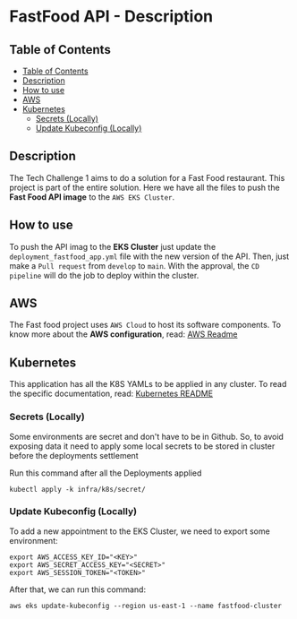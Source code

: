 # FastFood API - Description

## Table of Contents

- [Table of Contents](#table-of-contents)
- [Description](#description)
- [How to use]()
- [AWS](#aws)
- [Kubernetes](#kubernetes)
  - [Secrets (Locally)](#secrets-locally)
  - [Update Kubeconfig (Locally)](#update-kubeconfig-locally)

## Description

The Tech Challenge 1 aims to do a solution for a Fast Food restaurant. This project is part of the entire solution. Here we have all the files to push the **Fast Food API image** to the `AWS EKS Cluster`.

## How to use

To push the API imag to the **EKS Cluster** just update the `deployment_fastfood_app.yml` file with the new version of the API. Then, just make a `Pull request` from `develop` to `main`. With the approval, the `CD pipeline` will do the job to deploy within the cluster.

## AWS

The Fast food project uses `AWS Cloud` to host its software components. To know more about the **AWS configuration**, read: [AWS Readme](infra/README.md)

## Kubernetes

This application has all the K8S YAMLs to be applied in any cluster. 
To read the specific documentation, read: [Kubernetes README](infra/k8s/README.md)

### Secrets (Locally)

Some environments are secret and don't have to be in Github. So, to avoid exposing data
it need to apply some local secrets to be stored in cluster before the deployments settlement 

Run this command after all the Deployments applied
```
kubectl apply -k infra/k8s/secret/
```

### Update Kubeconfig (Locally)

To add a new appointment to the EKS Cluster, we need to export some environment:

```
export AWS_ACCESS_KEY_ID="<KEY>"
export AWS_SECRET_ACCESS_KEY="<SECRET>"
export AWS_SESSION_TOKEN="<TOKEN>"
```

After that, we can run this command:
```
aws eks update-kubeconfig --region us-east-1 --name fastfood-cluster
```
